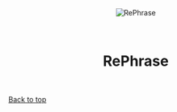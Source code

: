 <div align="center" id="top"> 
  <img src="./.github/app.gif" alt="RePhrase" />

  &#xa0;

  <!-- <a href="https://rephrase.netlify.app">Demo</a> -->
</div>

<h1 align="center">RePhrase</h1>



&#xa0;

<a href="#top">Back to top</a>
